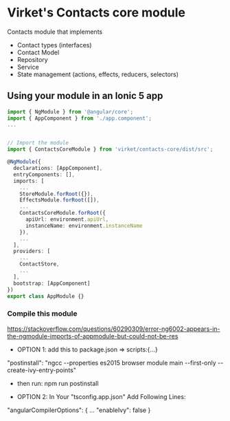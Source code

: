 # Virket's Contacts core module
  Contacts module that implements
  * Contact types (interfaces)
  * Contact Model
  * Repository
  * Service
  * State management (actions, effects, reducers, selectors)

## Using your module in an Ionic 5 app

```typescript
import { NgModule } from '@angular/core';
import { AppComponent } from './app.component';
...


// Import the module
import { ContactsCoreModule } from 'virket/contacts-core/dist/src';

@NgModule({
  declarations: [AppComponent],
  entryComponents: [],
  imports: [
    ...
    StoreModule.forRoot({}),
    EffectsModule.forRoot([]),
    ...
    ContactsCoreModule.forRoot({
      apiUrl: environment.apiUrl,
      instanceName: environment.instanceName
    }),
    ...
  ],
  providers: [
    ...
    ContactStore,
    ...
  ],
  bootstrap: [AppComponent]
})
export class AppModule {}
```

### Compile this module
https://stackoverflow.com/questions/60290309/error-ng6002-appears-in-the-ngmodule-imports-of-appmodule-but-could-not-be-res

- OPTION 1: add this to package.json => scripts:{...}

"postinstall": "ngcc --properties es2015 browser module main --first-only --create-ivy-entry-points"

- then run: npm run postinstall

- OPTION 2:  In Your "tsconfig.app.json" Add Following Lines:

"angularCompilerOptions": { 
  ...
  "enableIvy": false 
}




